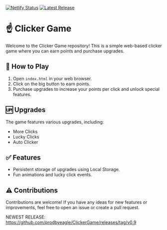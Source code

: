 [![Netlify Status](https://api.netlify.com/api/v1/badges/d8691ecc-f18d-4efd-b2d0-5063671a8799/deploy-status)](https://app.netlify.com/sites/clicker-chilly/deploys)
[![Latest Release](https://img.shields.io/github/v/release/prodbyeagle/ClickerGame)](https://github.com/prodbyeagle/ClickerGame)

# ☝️ Clicker Game

Welcome to the Clicker Game repository! This is a simple web-based clicker game where you can earn points and purchase upgrades.

## 🤔 How to Play

1. Open `index.html` in your web browser.
2. Click on the big button to earn points.
3. Purchase upgrades to increase your points per click and unlock special features.

## 🆙 Upgrades

The game features various upgrades, including:
- More Clicks
- Lucky Clicks
- Auto Clicker

## ✅ Features

- Persistent storage of upgrades using Local Storage.
- Fun animations and lucky click events.

## ⚠️ Contributions

Contributions are welcome! If you have any ideas for new features or improvements, feel free to open an issue or create a pull request.

NEWEST RELEASE: https://github.com/prodbyeagle/ClickerGame/releases/tag/v0.9
